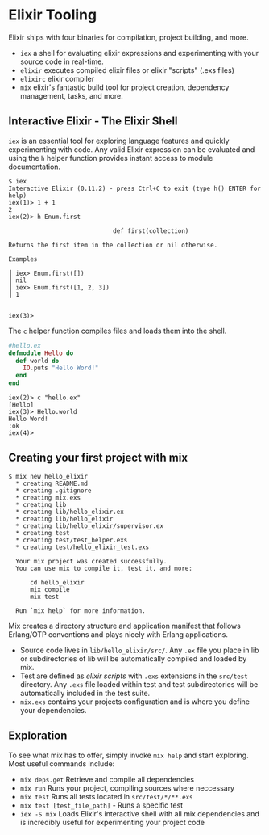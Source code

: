 # Elixir Tooling

Elixir ships with four binaries for compilation, project building, and more.

- `iex` a shell for evaluating elixir expressions and experimenting with
  your source code in real-time.
- `elixir` executes compiled elixir files or elixir "scripts" (.exs files)
- `elixirc` elixir compiler
- `mix` elixir's fantastic build tool for project creation,
   dependency management, tasks, and more.


## Interactive Elixir - The Elixir Shell

`iex` is an essential tool for exploring language features and quickly
experimenting with code. Any valid Elixir expression can be evaluated and
using the `h` helper function provides instant access to module documentation.


    $ iex
    Interactive Elixir (0.11.2) - press Ctrl+C to exit (type h() ENTER for help)
    iex(1)> 1 + 1
    2
    iex(2)> h Enum.first

                                 def first(collection)

    Returns the first item in the collection or nil otherwise.

    Examples

    ┃ iex> Enum.first([])
    ┃ nil
    ┃ iex> Enum.first([1, 2, 3])
    ┃ 1


    iex(3)>


The `c` helper function compiles files and loads them into the shell.

```elixir
#hello.ex
defmodule Hello do
  def world do
    IO.puts "Hello Word!"
  end
end
```

    iex(2)> c "hello.ex"
    [Hello]
    iex(3)> Hello.world
    Hello Word!
    :ok
    iex(4)>


## Creating your first project with mix

    $ mix new hello_elixir
      * creating README.md
      * creating .gitignore
      * creating mix.exs
      * creating lib
      * creating lib/hello_elixir.ex
      * creating lib/hello_elixir
      * creating lib/hello_elixir/supervisor.ex
      * creating test
      * creating test/test_helper.exs
      * creating test/hello_elixir_test.exs

      Your mix project was created successfully.
      You can use mix to compile it, test it, and more:

          cd hello_elixir
          mix compile
          mix test

      Run `mix help` for more information.


Mix creates a directory structure and application manifest that follows
Erlang/OTP conventions and plays nicely with Erlang applications.

- Source code lives in `lib/hello_elixir/src/`. Any `.ex` file you place in lib
  or subdirectories of lib will be automatically compiled and loaded by mix.
- Test are defined as *elixir scripts* with `.exs` extensions in the `src/test`
  directory. Any `.exs` file loaded within test and test subdirectories will be
  automatically included in the test suite.
- `mix.exs` contains your projects configuration and is where you define your
   dependencies.



## Exploration

To see what mix has to offer, simply invoke `mix help` and start exploring.
Most useful commands include:

- `mix deps.get` Retrieve and compile all dependencies
- `mix run` Runs your project, compiling sources where neccessary
- `mix test` Runs all tests located in `src/test/*/**.exs`
- `mix test [test_file_path]` - Runs a specific test
- `iex -S mix` Loads Elixir's interactive shell with all mix dependencies and
   is incredibly useful for experimenting your project code

